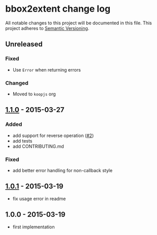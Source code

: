 # bbox2extent change log
All notable changes to this project will be documented in this file.
This project adheres to [Semantic Versioning](http://semver.org/).

## Unreleased

### Fixed
* Use `Error` when returning errors

### Changed
* Moved to `koopjs` org

## [1.1.0] - 2015-03-27

### Added
* add support for reverse operation ([#2](https://github.com/ngoldman/bbox2extent/issues/2))
* add tests
* add CONTRIBUTING.md

### Fixed
* add better error handling for non-callback style

## [1.0.1] - 2015-03-19
* fix usage error in readme

## 1.0.0 - 2015-03-19
* first implementation

[1.1.0]: https://github.com/koopjs/bbox2extent/compare/v1.0.1...v1.1.0
[1.0.1]: https://github.com/koopjs/bbox2extent/compare/v1.0.0...v1.0.1
